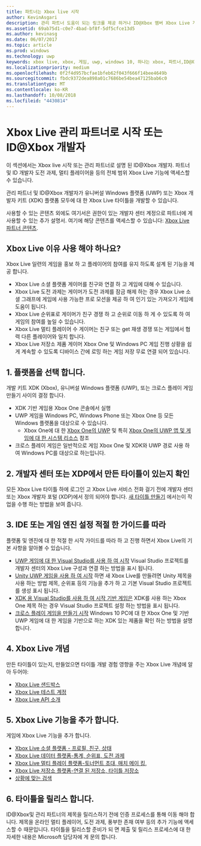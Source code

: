```yaml
---
title: 파트너는 Xbox live 시작
author: KevinAsgari
description: 관리 파트너 도움이 되는 링크를 제공 하거나 ID@Xbox 멤버 Xbox Live 개발을 시작 합니다.
ms.assetid: 69ab75d1-c0e7-4bad-bf8f-5df5cfce13d5
ms.author: kevinasg
ms.date: 06/07/2017
ms.topic: article
ms.prod: windows
ms.technology: uwp
keywords: xbox live, xbox, 게임, uwp, windows 10, 하나는 xbox, 파트너,ID@Xbox
ms.localizationpriority: medium
ms.openlocfilehash: 0f2f4d957bcfae1bfeb62f043f666f14bee4649b
ms.sourcegitcommit: fbdc9372dea898a01c7686be54bea47125bab6c0
ms.translationtype: MT
ms.contentlocale: ko-KR
ms.lasthandoff: 10/08/2018
ms.locfileid: "4430814"
---
```

# <a name="get-started-with-xbox-live-as-a-managed-partner-or-an-idxbox-developer"></a>Xbox Live 관리 파트너로 시작 또는 ID@Xbox 개발자

이 섹션에서는 Xbox live 시작 또는 관리 파트너로 설명 된 ID@Xbox 개발자. 파트너 및 ID 개발자 도전 과제, 멀티 플레이어을 등의 전체 범위 Xbox Live 기능에 액세스할 수 있습니다.

관리 파트너 및 ID@Xbox 개발자가 유니버설 Windows 플랫폼 (UWP) 또는 Xbox 개발자 키트 (XDK) 플랫폼 모두에 대 한 Xbox Live 타이틀을 개발할 수 있습니다.

사용할 수 있는 콘텐츠 외에도 여기서은 권한이 있는 개발자 센터 계정으로 파트너에 게 사용할 수 있는 추가 설명서. 여기에 해당 콘텐츠를 액세스할 수 있습니다: [Xbox Live 파트너 콘텐츠](https://developer.microsoft.com/en-us/games/xbox/docs/xboxlive/xbox-live-partners/partner-content).

## <a name="why-should-you-use-xbox-live"></a>Xbox Live 이유 사용 해야 하나요?

Xbox Live 일련의 게임을 홍보 하 고 플레이어의 참여를 유지 하도록 설계 된 기능을 제공 합니다.

- Xbox Live 소셜 플랫폼 게이머를 친구와 연결 하 고 게임에 대해 수 있습니다.
- Xbox Live 도전 과제는 게이머가 도전 과제를 잠금 해제 하는 경우 Xbox Live 소셜 그래프에 게임에 사용 가능한 프로 모션을 제공 하 여 인기 있는 가져오기 게임에 도움이 됩니다.
- Xbox Live 순위표로 게이머가 친구 경쟁 하 고 순위로 이동 하 게 수 있도록 하 여 게임의 참여를 높일 수 있습니다.
- Xbox Live 멀티 플레이어 수 게이머는 친구 또는 get 재생 경쟁 또는 게임에서 협력 다른 플레이어와 일치 합니다.
- Xbox Live 저장소 제품 게이머 Xbox One 및 Windows PC 게임 진행 상황을 쉽게 계속할 수 있도록 디바이스 간에 로밍 하는 게임 저장 무료 연결 되어 있습니다.

## <a name="1-choose-a-platform"></a>1. 플랫폼을 선택 합니다.
개발 키트 XDK (Xbox), 유니버설 Windows 플랫폼 (UWP), 또는 크로스 플레이 게임 만들기 사이의 결정 합니다.

- XDK 기반 게임용 Xbox One 콘솔에서 실행
- UWP 게임을 Windows PC, Windows Phone 또는 Xbox One 등 모든 Windows 플랫폼을 대상으로 수 있습니다.
  - Xbox One에 대 한 [Xbox One의 UWP](https://msdn.microsoft.com/en-us/windows/uwp/xbox-apps/index) 및 특히 [Xbox One의 UWP 앱 및 게임에 대 한 시스템 리소스](https://msdn.microsoft.com/en-us/windows/uwp/xbox-apps/system-resource-allocation) 참조
- 크로스 플레이 게임은 일반적으로 게임 Xbox One 및 XDK와 UWP 경로 사용 하 여 Windows PC를 대상으로 하는입니다.

## <a name="2-ensure-that-you-have-a-title-created-on-dev-center-or-xdp"></a>2. 개발자 센터 또는 XDP에서 만든 타이틀이 있는지 확인
모든 Xbox Live 타이틀 하에 로그인 고 Xbox Live 서비스 전화 걸기 전에 개발자 센터 또는 Xbox 개발자 포털 (XDP)에서 정의 되어야 합니다.  [새 타이틀 만들기](create-a-new-title.md) 에서는이 작업을 수행 하는 방법을 보여 줍니다.

## <a name="3-follow-the-appropriate-guide-to-setup-your-ide-or-game-engine"></a>3. IDE 또는 게임 엔진 설정 적절 한 가이드를 따라
플랫폼 및 엔진에 대 한 적절 한 시작 가이드를 따라 하 고 진행 하면서 Xbox Live의 기본 사항을 알아볼 수 있습니다.

* [UWP 게임에 대 한 Visual Studio를 사용 하 여 시작](get-started-with-visual-studio-and-uwp.md) Visual Studio 프로젝트를 개발자 센터의 Xbox Live 구성과 연결 하는 방법을 표시 됩니다.
* [Unity UWP 게임을 사용 하 여 시작](partner-add-xbox-live-to-unity-uwp.md) 하면 새 Xbox Live를 만들려면 Unity 제목을 사용 하는 방법 제목, 순위표 등의 기능을 추가 하 고 기본 Visual Studio 프로젝트를 생성 표시 됩니다.
* [XDK 용 Visual Studio를 사용 하 여 시작 기반 게임은](xdk-developers.md) XDK를 사용 하는 Xbox One 제목 하는 경우 Visual Studio 프로젝트 설정 하는 방법을 표시 됩니다.
* [크로스 플레이 게임을 만들기 시작](get-started-with-cross-play-games.md) Windows 10 PC에 대 한 Xbox One 및 기반 UWP 게임에 대 한 게임을 기반으로 하는 XDK 있는 제품을 확인 하는 방법을 설명 합니다.

## <a name="4-xbox-live-concepts"></a>4. Xbox Live 개념
만든 타이틀이 있는지, 만들었으면 타이틀 개발 경험 영향을 주는 Xbox Live 개념에 알아 두어야:

- [Xbox Live 샌드박스](../xbox-live-sandboxes.md)
- [Xbox Live 테스트 계정](../xbox-live-test-accounts.md)
- [Xbox Live API 소개](../introduction-to-xbox-live-apis.md)

## <a name="5-add-xbox-live-features"></a>5. Xbox Live 기능을 추가 합니다.

게임에 Xbox Live 기능을 추가 합니다.

- [Xbox Live 소셜 플랫폼 - 프로필, 친구, 상태](../social-platform/social-platform.md)
- [Xbox Live 데이터 플랫폼-통계, 순위표, 도전 과제](../data-platform/data-platform.md)
- [Xbox Live 멀티 플레이 플랫폼-토너먼트 초대, 매치 메이 킹,](../multiplayer/multiplayer-intro.md)
- [Xbox Live 저장소 플랫폼-연결 된 저장소, 타이틀 저장소](../storage-platform/storage-platform.md)
- [상황에 맞는 검색](../contextual-search/introduction-to-contextual-search.md)

## <a name="6-release-your-title"></a>6. 타이틀을 릴리스 합니다.

ID@Xbox및 관리 파트너의 제목을 릴리스하기 전에 인증 프로세스를 통해 이동 해야 합니다.  제목을 온라인 멀티 플레이어, 도전 과제, 풍부한 존재 여부 등의 추가 기능에 액세스할 수 때문입니다.  타이틀을 릴리스할 준비가 되 면 제출 및 릴리스 프로세스에 대 한 자세한 내용은 Microsoft 담당자에 게 문의 합니다.

